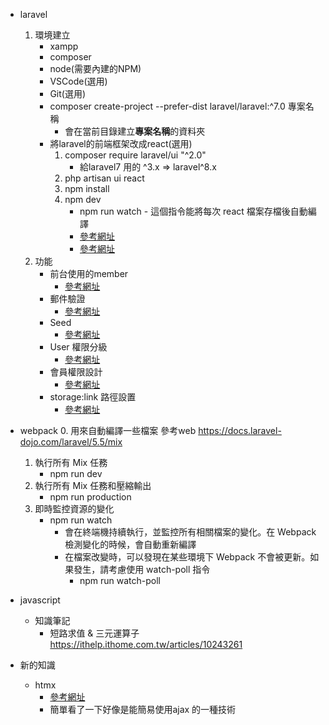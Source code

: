 - laravel
    1. 環境建立
        * xampp
        * composer
        * node(需要內建的NPM)
        * VSCode(選用)
        * Git(選用)
        * composer create-project --prefer-dist laravel/laravel:^7.0 專案名稱
            - 會在當前目錄建立**專案名稱**的資料夾
        * 將laravel的前端框架改成react(選用)
            1. composer require laravel/ui "^2.0"
                - 給laravel7 用的 ^3.x => laravel^8.x
            2. php artisan ui react
            3. npm install
            4. npm dev
                - npm run watch
                        - 這個指令能將每次 react 檔案存檔後自動編譯
                - [參考網址](https://medium.com/@JerrryWeng/%E5%AF%A6%E7%BF%92%E7%94%9F%E7%9A%84%E9%96%80%E7%A5%A8-4-%E4%BE%86%E5%81%9A%E5%80%8B%E7%B0%A1%E6%98%93-blog-%E5%90%A7-df49d596f638)  
                - [參考網址](https://www.ucamc.com/e-learning/php/379-laravel-5-%E4%BD%BF%E7%94%A8-reactjs-%E9%96%8B%E7%99%BC%E8%A8%AD%E5%AE%9A)                    
    2. 功能
        * 前台使用的member
            - [參考網址](https://ithelp.ithome.com.tw/articles/10226796)
        * 郵件驗證
            - [參考網址](https://ithelp.ithome.com.tw/articles/10224615)
        * Seed
            - [參考網址](https://ithelp.ithome.com.tw/articles/10227061)
        * User 權限分級
            - [參考網址](https://officeguide.cc/larave-6-implement-user-roles-and-permissions-using-gates/)
        * 會員權限設計
            - [參考網址](https://ithelp.ithome.com.tw/articles/10223360)
        * storage:link 路徑設置
            - [參考網址](https://ithelp.ithome.com.tw/articles/10231319)


- webpack
    0. 用來自動編譯一些檔案 參考web https://docs.laravel-dojo.com/laravel/5.5/mix
    1. 執行所有 Mix 任務
        * npm run dev
    2. 執行所有 Mix 任務和壓縮輸出
        * npm run production
    3. 即時監控資源的變化
        * npm run watch
            - 會在終端機持續執行，並監控所有相關檔案的變化。在 Webpack 檢測變化的時候，會自動重新編譯
            - 在檔案改變時，可以發現在某些環境下 Webpack 不會被更新。如果發生，請考慮使用 watch-poll 指令
                - npm run watch-poll

- javascript
    * 知識筆記
        * 短路求值 & 三元運算子 https://ithelp.ithome.com.tw/articles/10243261

- 新的知識
    * htmx
        - [參考網址](https://htmx.org/)
        - 簡單看了一下好像是能簡易使用ajax 的一種技術